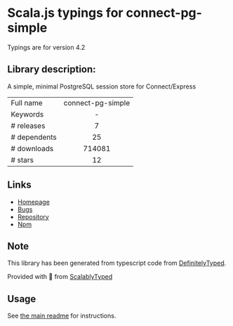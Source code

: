 
# Scala.js typings for connect-pg-simple

Typings are for version 4.2

## Library description:
A simple, minimal PostgreSQL session store for Connect/Express

|                    |                 |
| ------------------ | :-------------: |
| Full name          | connect-pg-simple |
| Keywords           | - |
| # releases         | 7 |
| # dependents       | 25 |
| # downloads        | 714081 |
| # stars            | 12 |

## Links
- [Homepage](https://github.com/voxpelli/node-connect-pg-simple#readme)
- [Bugs](https://github.com/voxpelli/node-connect-pg-simple/issues)
- [Repository](https://github.com/voxpelli/node-connect-pg-simple)
- [Npm](https://www.npmjs.com/package/connect-pg-simple)
    


## Note
This library has been generated from typescript code from [DefinitelyTyped](https://definitelytyped.org).

Provided with :purple_heart: from [ScalablyTyped](https://github.com/oyvindberg/ScalablyTyped)

## Usage
See [the main readme](../../readme.md) for instructions.


